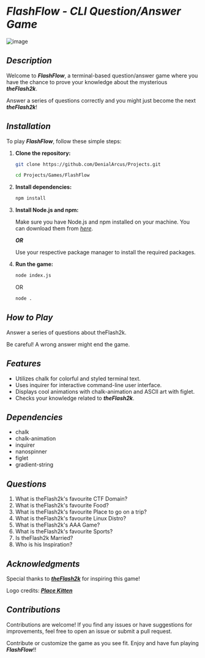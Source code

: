 # _**FlashFlow - CLI Question/Answer Game**_

![image](https://github.com/DenialArcus/Projects/assets/147534344/43f563f2-fc56-41ca-84a3-6865e84a743d)


## _**Description**_

Welcome to _**FlashFlow**_, a terminal-based question/answer game where you have the chance to prove your knowledge about the mysterious _**theFlash2k**_.

Answer a series of questions correctly and you might just become the next _**theFlash2k**_!

## _**Installation**_

To play _**FlashFlow**_, follow these simple steps:

1. **Clone the repository:**
   ```bash
   git clone https://github.com/DenialArcus/Projects.git
   ```
   ```bash
   cd Projects/Games/FlashFlow
   ```
   
2. **Install dependencies:**
   ```bash
   npm install
   ```

3. **Install Node.js and npm:**

   Make sure you have Node.js and npm installed on your machine. You can download them from _[here](https://nodejs.org/en)_.

   _**OR**_

   Use your respective package manager to install the required packages.

5. **Run the game:**
   ```bash
   node index.js
   ```
   OR
   ```bash
   node .
   ```

## _**How to Play**_

Answer a series of questions about theFlash2k.

Be careful! A wrong answer might end the game.

## _**Features**_

- Utilizes chalk for colorful and styled terminal text.
- Uses inquirer for interactive command-line user interface.
- Displays cool animations with chalk-animation and ASCII art with figlet.
- Checks your knowledge related to _**theFlash2k**_.

## _**Dependencies**_

- chalk
- chalk-animation
- inquirer
- nanospinner
- figlet
- gradient-string

## _**Questions**_

1. What is theFlash2k's favourite CTF Domain?
2. What is theFlash2k's favourite Food?
3. What is theFlash2k's favourite Place to go on a trip?
4. What is theFlash2k's favourite Linux Distro?
5. What is theFlash2k's AAA Game?
6. What is theFlash2k's favourite Sports?
7. Is theFlash2k Married?
8. Who is his Inspiration?

## _**Acknowledgments**_

Special thanks to _**[theFlash2k](https://github.com/theflash2k/)**_ for inspiring this game!

Logo credits: _**[Place Kitten](https://placekitten.com/)**_

## _**Contributions**_

Contributions are welcome! If you find any issues or have suggestions for improvements, feel free to open an issue or submit a pull request.

Contribute or customize the game as you see fit. Enjoy and have fun playing _**FlashFlow**_!!
